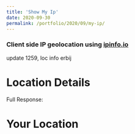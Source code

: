 ```yaml
--- 
title: 'Show My Ip' 
date: 2020-09-30 
permalink: /portfolio/2020/09/my-ip/ 
---
```



<h3>Client side IP geolocation using <a href="http://ipinfo.io">ipinfo.io</a></h3>
update 1259, loc info erbij


<script src="https://ajax.googleapis.com/ajax/libs/jquery/3.5.1/jquery.min.js"></script>
<script>
$.get("https://ipinfo.io/json", function (response) {
    $("#ip").html("IP: " + response.ip);
    $("#address").html("Location: " + response.city + ", " + response.region);
    long_lat = (response.loc);
    $("#loc").html(response.loc);
    $("#details").html(JSON.stringify(response, null, 4));
}, "jsonp");
</script>
# Location Details
<div id="ip"></div>
<div id="address"></div>
<div id="loc"></div>

Full Response:
<div id="details"></div>


# Your Location
<script src="https://ajax.googleapis.com/ajax/libs/jquery/3.5.1/jquery.min.js"></script>
<script src="https://unpkg.com/leaflet@1.6.0/dist/leaflet.js"></script>
<link href="https://unpkg.com/leaflet@1.6.0/dist/leaflet.css" rel="stylesheet"/>
<div id="osm-map"></div>
<script>
var long_lat;
$.get("https://ipinfo.io/json", function (response) {
    $("#ip").html("IP: " + response.ip);
    $("#address").html("Location: " + response.city + ", " + response.region);
    long_lat = (response.loc);
    $("#details").html(JSON.stringify(response, null, 4));
}, "jsonp");
setTimeout(() => {
var element = document.getElementById('osm-map');
      element.style = 'height:300px;';
      var map = L.map(element);
      L.tileLayer('http://{s}.tile.osm.org/{z}/{x}/{y}.png', {
    attribution: '&copy; <a href="http://osm.org/copyright">OpenStreetMap</a> contributors'
}).addTo(map);
      var target = L.latLng(long_lat.split(','));
      map.setView(target, 14);
      L.marker(target).addTo(map);
}, 4000); //Wait 1500 ms plotting to get json object.

</script>



